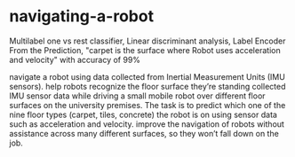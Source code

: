 # navigating-a-robot

Multilabel one vs rest classifier, Linear discriminant analysis, Label Encoder
From the Prediction,  "carpet is the surface where Robot uses acceleration and velocity" with accuracy of 99%


navigate a robot using data collected from Inertial Measurement Units (IMU sensors).
help robots recognize the floor surface they’re standing 
collected IMU sensor data while driving a small mobile robot over different floor surfaces on the university premises. 
The task is to predict which one of the nine floor types (carpet, tiles, concrete) the robot is on using sensor data 
such as acceleration and velocity. 
 improve the navigation of robots without assistance across many different surfaces, so they won’t fall down on the job.
